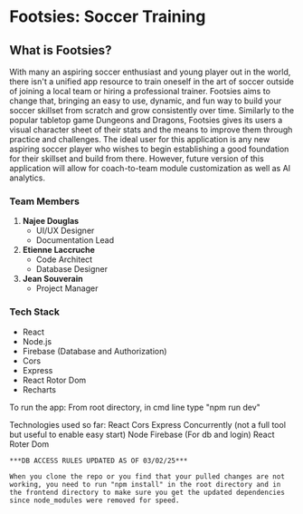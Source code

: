 # Footsies: Soccer Training

## What is Footsies?
With many an aspiring soccer enthusiast and young player out in the world, there isn't a unified app resource to train oneself in the art of soccer outside of joining a local team or hiring a professional trainer. Footsies aims to change that, bringing an easy to use, dynamic, and fun way to build your soccer skillset from scratch and grow consistently over time. Similarly to the popular tabletop game Dungeons and Dragons, Footsies gives its users a visual character sheet of their stats and the means to improve them through practice and challenges. The ideal user for this application is any new aspiring soccer player who wishes to begin establishing a good foundation for their skillset and build from there. However, future version of this application will allow for coach-to-team module customization as well as AI analytics. 


### Team Members
1. **Najee Douglas**
    + UI/UX Designer
    + Documentation Lead
2. **Etienne Laccruche**
    + Code Architect
    + Database Designer
3. **Jean Souverain**
    + Project Manager


### Tech Stack
+ React
+ Node.js
+ Firebase (Database and Authorization)
+ Cors
+ Express
+ React Rotor Dom
+ Recharts

To run the app:
    From root directory, in cmd line type "npm run dev"

Technologies used so far:
    React
    Cors
    Express
    Concurrently (not a full tool but useful to enable easy start)
    Node
    Firebase (For db and login)
    React Roter Dom


    ***DB ACCESS RULES UPDATED AS OF 03/02/25***

    When you clone the repo or you find that your pulled changes are not working, you need to run "npm install" in the root directory and in the frontend directory to make sure you get the updated dependencies since node_modules were removed for speed.
